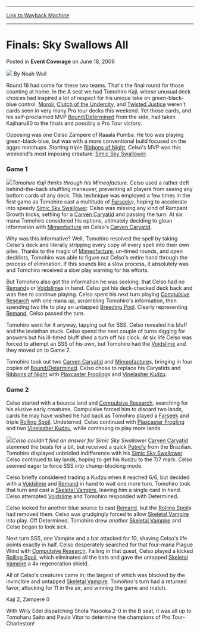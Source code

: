 
---
[Link to Wayback Machine](https://web.archive.org/web/20210725183442/https://magic.wizards.com/en/articles/archive/event-coverage/finals-sky-swallows-all-2006-06-18)

[_metadata_:author]:- "Noah Weil"
[_metadata_:description]:- "Round 16 had come for these two teams. That's the final round for those counting at home. In the A seat we had Tomohiro Kaji, whose unusual deck choices had inspired a lot of respect for his unique take on green-black-blue control. Moroii, Clutch of the Undercity, and Twisted Justice weren't cards seen in very many Pro tour decks this weekend. Yet those cards, and his"
[_metadata_:generator]:- "Drupal 7 (http://drupal.org)"
[_metadata_:node]:- "541926"
[_metadata_:publish_date]:- "2006-06-18"
[_metadata_:source]:- "div-main-content"
[_metadata_:title]:- "Finals: Sky Swallows All"
[_metadata_:wayback_capture_timestamp]:- "2021-07-25 18:34:42"
[_metadata_:wayback_raw_url]:- "https://web.archive.org/web/20210725183442id_/https://magic.wizards.com/en/articles/archive/event-coverage/finals-sky-swallows-all-2006-06-18"
[_metadata_:wayback_url]:- "https://magic.wizards.com/en/articles/archive/event-coverage/finals-sky-swallows-all-2006-06-18"
---


Finals: Sky Swallows All
========================



 Posted in **Event Coverage**
 on June 18, 2006 






![](https://media.magic.wizards.com/styles/auth_small/public/generic-avatar-150_113.png)
By Noah Weil











Round 16 had come for these two teams. That's the final round for those counting at home. In the A seat we had Tomohiro Kaji, whose unusual deck choices had inspired a lot of respect for his unique take on green-black-blue control. [Moroii](https://gatherer.wizards.com/Pages/Card/Details.aspx?name=Moroii), [Clutch of the Undercity](https://gatherer.wizards.com/Pages/Card/Details.aspx?name=Clutch+of+the+Undercity), and [Twisted Justice](https://gatherer.wizards.com/Pages/Card/Details.aspx?name=Twisted+Justice) weren't cards seen in very many Pro tour decks this weekend. Yet those cards, and his self-proclaimed MVP [Bound/Determined](https://gatherer.wizards.com/Pages/Card/Details.aspx?name=Bound%2FDetermined) from the side, had taken Kajiharu80 to the finals and possibly a Pro Tour victory.


Opposing was one Celso Zampere of Raaala Pumba. He too was playing green-black-blue, but was with a more conventional build focused on the aggro matchups. Starting triple [Ribbons of Night](https://gatherer.wizards.com/Pages/Card/Details.aspx?name=Ribbons+of+Night), Celso's MVP was this weekend's most imposing creature: [Simic Sky Swallower](https://gatherer.wizards.com/Pages/Card/Details.aspx?name=Simic+Sky+Swallower).


### Game 1


![](https://media.magic.wizards.com/image_legacy_migration/sideboard/images/ptcha06/f_kaji.jpg)*Tomohiro Kaji thinks through his Mimeofacture.*
Celso used a rather deft behind-the-back shuffling maneuver, preventing all players from seeing any bottom cards of any deck. This technique was employed a few times in the first game as Tomohiro cast a multitude of [Farseek](https://gatherer.wizards.com/Pages/Card/Details.aspx?name=Farseek)s, hoping to accelerate into speedy [Simic Sky Swallower](https://gatherer.wizards.com/Pages/Card/Details.aspx?name=Simic+Sky+Swallower). Celso was missing any kind of Rampant Growth tricks, settling for a [Carven Caryatid](https://gatherer.wizards.com/Pages/Card/Details.aspx?name=Carven+Caryatid) and passing the turn. At six mana Tomohiro considered his options, ultimately deciding to glean information with [Mimeofacture](https://gatherer.wizards.com/Pages/Card/Details.aspx?name=Mimeofacture) on Celso's [Carven Caryatid](https://gatherer.wizards.com/Pages/Card/Details.aspx?name=Carven+Caryatid).


Why was this informative? Well, Tomohiro resolved the spell by taking Celso's deck and literally stripping every copy of every spell into their own piles. Thanks to the magic of [Mimeofacture](https://gatherer.wizards.com/Pages/Card/Details.aspx?name=Mimeofacture), un-timed rounds, and open decklists, Tomohiro was able to figure out Celso's entire hand through the process of elimination. If this sounds like a slow process, it absolutely was and Tomohiro received a slow play warning for his efforts.


But Tomohiro also got the information he was seeking; that Celso had no [Remand](https://gatherer.wizards.com/Pages/Card/Details.aspx?name=Remand)s or [Voidslime](https://gatherer.wizards.com/Pages/Card/Details.aspx?name=Voidslime)s in hand. Celso got his deck-checked deck back and was free to continue playing. Celso spent his next turn playing [Compulsive Research](https://gatherer.wizards.com/Pages/Card/Details.aspx?name=Compulsive+Research) with one mana up, scrambling Tomohiro's information, then spending two life to play an untapped [Breeding Pool](https://gatherer.wizards.com/Pages/Card/Details.aspx?name=Breeding+Pool). Clearly representing [Remand](https://gatherer.wizards.com/Pages/Card/Details.aspx?name=Remand), Celso passed the turn.


Tomohiro went for it anyway, tapping out for SSS. Celso revealed his bluff and the leviathan stuck. Celso spend the next couple of turns digging for answers but his ill-timed bluff shed a turn off his clock. At six life Celso was forced to attempt an SSS of his own, but Tomohiro had the [Voidslime](https://gatherer.wizards.com/Pages/Card/Details.aspx?name=Voidslime) and they moved on to Game 2.


Tomohiro took out two [Carven Caryatid](https://gatherer.wizards.com/Pages/Card/Details.aspx?name=Carven+Caryatid) and [Mimeofacture](https://gatherer.wizards.com/Pages/Card/Details.aspx?name=Mimeofacture)s, bringing in four copies of [Bound/Determined](https://gatherer.wizards.com/Pages/Card/Details.aspx?name=Bound%2FDetermined). Celso chose to replace his Caryatids and [Ribbons of Night](https://gatherer.wizards.com/Pages/Card/Details.aspx?name=Ribbons+of+Night) with [Plaxcaster Frogling](https://gatherer.wizards.com/Pages/Card/Details.aspx?name=Plaxcaster+Frogling)s and [Vinelasher Kudzu](https://gatherer.wizards.com/Pages/Card/Details.aspx?name=Vinelasher+Kudzu).


### Game 2


Celso started with a bounce land and [Compulsive Research](https://gatherer.wizards.com/Pages/Card/Details.aspx?name=Compulsive+Research), searching for his elusive early creatures. Compulsive forced him to discard two lands, cards he may have wished he had back as Tomohiro played a [Farseek](https://gatherer.wizards.com/Pages/Card/Details.aspx?name=Farseek) and triple [Rolling Spoil](https://gatherer.wizards.com/Pages/Card/Details.aspx?name=Rolling+Spoil). Undeterred, Celso continued with [Plaxcaster Frogling](https://gatherer.wizards.com/Pages/Card/Details.aspx?name=Plaxcaster+Frogling) and two [Vinelasher Kudzu](https://gatherer.wizards.com/Pages/Card/Details.aspx?name=Vinelasher+Kudzu), while continuing to play more lands.


![](https://media.magic.wizards.com/image_legacy_migration/sideboard/images/ptcha06/f_zampere.jpg)*Celso couldn't find an answer for Simic Sky Swallower*
[Carven Caryatid](https://gatherer.wizards.com/Pages/Card/Details.aspx?name=Carven+Caryatid) stemmed the beats for a bit, but received a quick [Putrefy](https://gatherer.wizards.com/Pages/Card/Details.aspx?name=Putrefy) from the Brazilian. Tomohiro displayed unbridled indifference with his [Simic Sky Swallower](https://gatherer.wizards.com/Pages/Card/Details.aspx?name=Simic+Sky+Swallower). Celso continued to lay lands, hoping to get his Kudzu to the 7/7 mark. Celso seemed eager to force SSS into chump-blocking mode.


Celso briefly considered trading a Kudzu when it reached 6/6, but decided with a [Voidslime](https://gatherer.wizards.com/Pages/Card/Details.aspx?name=Voidslime) and [Remand](https://gatherer.wizards.com/Pages/Card/Details.aspx?name=Remand) in hand to wait one more turn. Tomohiro took that turn and cast a [Skeletal Vampire](https://gatherer.wizards.com/Pages/Card/Details.aspx?name=Skeletal+Vampire), leaving him a single card in hand. Celso attempted [Voidslime](https://gatherer.wizards.com/Pages/Card/Details.aspx?name=Voidslime) and Tomohiro responded with Determined.


Celso looked for another blue source to cast [Remand](https://gatherer.wizards.com/Pages/Card/Details.aspx?name=Remand), but the [Rolling Spoil](https://gatherer.wizards.com/Pages/Card/Details.aspx?name=Rolling+Spoil)s had removed them. Celso was grudgingly forced to allow [Skeletal Vampire](https://gatherer.wizards.com/Pages/Card/Details.aspx?name=Skeletal+Vampire) into play. Off Determined, Tomohiro drew *another* [Skeletal Vampire](https://gatherer.wizards.com/Pages/Card/Details.aspx?name=Skeletal+Vampire) and Celso began to look sick.


Next turn SSS, one Vampire and a bat attacked for 10, shaving Celso's life points exactly in half. Celso desperately searched for that four-mana Plague Wind with [Compulsive Research](https://gatherer.wizards.com/Pages/Card/Details.aspx?name=Compulsive+Research). Failing in that quest, Celso played a kicked [Rolling Spoil](https://gatherer.wizards.com/Pages/Card/Details.aspx?name=Rolling+Spoil), which eliminated all the bats and gave the untapped [Skeletal Vampire](https://gatherer.wizards.com/Pages/Card/Details.aspx?name=Skeletal+Vampire) a 4x regeneration shield.


All of Celso's creatures came in; the largest of which was blocked by the invincible and untapped [Skeletal Vampire](https://gatherer.wizards.com/Pages/Card/Details.aspx?name=Skeletal+Vampire). Tomohiro's turn had a returned favor, attacking for 11 in the air, and winning the game and match.


Kaji 2, Zampere 0


With Willy Edel dispatching Shota Yasooka 2-0 in the B seat, it was all up to Tomoharu Saito and Paulo Vitor to determine the champions of Pro Tour-Charleston!








